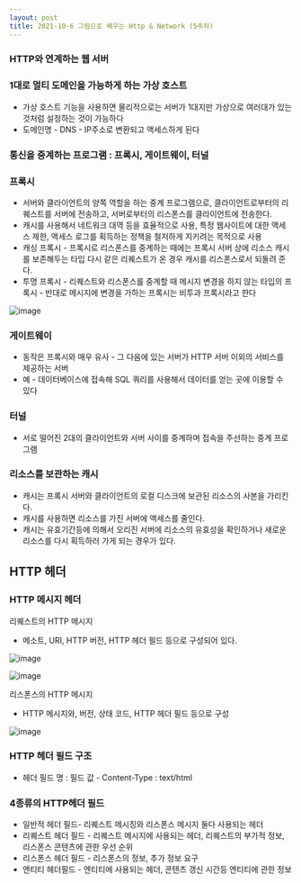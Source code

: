 ```yaml
---
layout: post
title: 2021-10-6 그림으로 배우는 Http & Network (5주차)
---
```


### HTTP와 연계하는 웹 서버

### 1대로 멀티 도메인을 가능하게 하는 가상 호스트

- 가상 호스트 기능을 사용하면 물리적으로는 서버가 1대지만 가상으로 여러대가 있는 것처럼 설정하는 것이 가능하다
- 도메인명 - DNS - IP주소로 변환되고 액세스하게 된다

### 통신을 중계하는 프로그램 : 프록시, 게이트웨이, 터널

### 프록시

- 서버와 클라이언트의 양쪽 역할을 하는 중계 프로그램으로, 클라이언트로부터의 리퀘스트를 서버에 전송하고, 서버로부터의 리스폰스를 클라이언트에 전송한다.
- 캐시를 사용해서 네트워크 대역 등을 효율적으로 사용, 특정 웹사이트에 대한 액세스 제한, 액세스 로그를 획득하는 정책을 철저하게 지키려는 목적으로 사용
- 캐싱 프록시 - 프록시로 리스폰스를 중계하는 때에는 프록시 서버 상에 리소스 캐시를 보존해두는 타입 다시 같은 리퀘스트가 온 경우 캐시를 리스폰스로서 되돌려 준다.
- 투명 프록시 - 리퀘스트와 리스폰스를 중계할 때 메시지 변경을 하지 않는 타입의 프록시 - 반대로 메시지에 변경을 가하는 프록시는 비투과 프록시라고 한다

![image](https://github.com/POL6463/POL6463.github.io/blob/master/images/neew_img_week5/untitled0.png?raw=true)

### 게이트웨이

- 동작은 프록시와 매우 유사 - 그 다음에 있는 서버가 HTTP 서버 이외의 서비스를 제공하는 서버
- 예 - 데이터베이스에 접속해 SQL 쿼리를 사용해서 데이터를 얻는 곳에 이용할 수 있다

### 터널

- 서로 떨어진 2대의 클라이언트와 서버 사이를 중계하며 접속을 주선하는 중계 프로그램

### 리소스를 보관하는 캐시

- 캐시는 프록시 서버와 클라이언트의 로컬 디스크에 보관된 리소스의 사본을 가리킨다.
- 캐시를 사용하면 리소스를 가진 서버에 액세스를 줄인다.
- 캐시는 유효기간등에 의해서 오리진 서버에 리소스의 유효성을 확인하거나 새로운 리소스를 다시 획득하러 가게 되는 경우가 있다.

## HTTP 헤더

### HTTP 메시지 헤더

리퀘스트의 HTTP 메시지

- 메소트, URI, HTTP 버전, HTTP 헤더 필드 등으로 구성되어 있다.

![image](https://github.com/POL6463/POL6463.github.io/blob/master/images/neew_img_week5/untitled1.png?raw=true)

![image](https://github.com/POL6463/POL6463.github.io/blob/master/images/neew_img_week5/untitled2.png?raw=true)

리스폰스의 HTTP 메시지

- HTTP 메시지와, 버전, 상태 코드, HTTP 헤더 필드 등으로 구성

![image](https://github.com/POL6463/POL6463.github.io/blob/master/images/neew_img_week5/untitled3.png?raw=true)

### HTTP 헤더 필드 구조

- 헤더 필드 명 : 필드 값 - Content-Type : text/html

### 4종류의 HTTP헤더 필드

- 일반적 헤더 필드- 리퀘스트 메시징와 리스폰스 메시지 둘다 사용되는 헤더
- 리퀘스트 헤더 필드 - 리퀘스트 메시지에 사용되는 헤더, 리퀘스트의 부가적 정보, 리스폰스 콘텐츠에 관한 우선 순위
- 리스폰스 헤더 필드 - 리스폰스의 정보, 추가 정보 요구
- 엔티티 헤더필드 - 엔티티에 사용되는 헤더, 콘텐츠 갱신 시간등 엔티티에 관한 정보